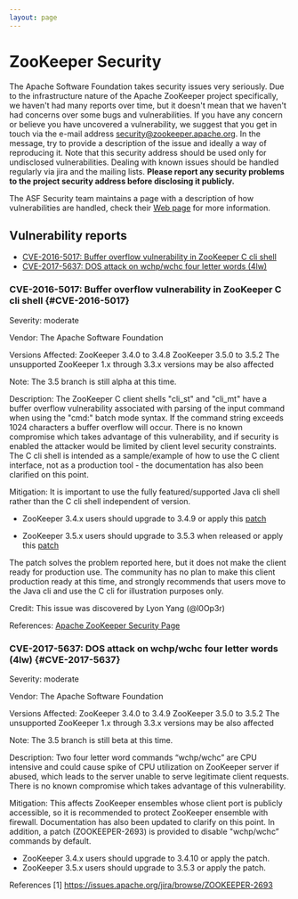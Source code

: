 ```yaml
---
layout: page
---
```

# ZooKeeper Security

The Apache Software Foundation takes security issues very seriously. Due to the infrastructure nature of the Apache ZooKeeper project specifically, we haven't had many reports over time, but it doesn't mean that we haven't had concerns over some bugs and vulnerabilities. If you have any concern or believe you have uncovered a vulnerability, we suggest that you get in touch via the e-mail address <a href="mailto:security@zookeeper.apache.org?Subject=[SECURITY] My security issue" target="_top">security@zookeeper.apache.org</a>. In the message, try to provide a description of the issue and ideally a way of reproducing it. Note that this security address should be used only for undisclosed vulnerabilities. Dealing with known issues should be handled regularly via jira and the mailing lists. **Please report any security problems to the project security address before disclosing it publicly.**  

The ASF Security team maintains a page with a description of how vulnerabilities are handled, check their <a href="http://www.apache.org/security/">Web page</a> for more information.

## Vulnerability reports

* [CVE-2016-5017: Buffer overflow vulnerability in ZooKeeper C cli shell](#CVE-2016-5017)
* [CVE-2017-5637: DOS attack on wchp/wchc four letter words (4lw)](#CVE-2017-5637)


### CVE-2016-5017: Buffer overflow vulnerability in ZooKeeper C cli shell {#CVE-2016-5017}

Severity: moderate

Vendor:
The Apache Software Foundation

Versions Affected:
ZooKeeper 3.4.0 to 3.4.8
ZooKeeper 3.5.0 to 3.5.2
The unsupported ZooKeeper 1.x through 3.3.x versions may be also affected

Note: The 3.5 branch is still alpha at this time.

Description:
The ZooKeeper C client shells "cli_st" and "cli_mt" have a buffer
overflow vulnerability associated with parsing of the input command
when using the "cmd:<cmd>" batch mode syntax. If the command string
exceeds 1024 characters a buffer overflow will occur. There is no
known compromise which takes advantage of this vulnerability, and if
security is enabled the attacker would be limited by client level
security constraints. The C cli shell is intended as a sample/example
of how to use the C client interface, not as a production tool - the
documentation has also been clarified on this point.

Mitigation:
It is important to use the fully featured/supported Java cli shell rather
than the C cli shell independent of version.

- ZooKeeper 3.4.x users should upgrade to 3.4.9 or apply this [patch](https://git-wip-us.apache.org/repos/asf?p=zookeeper.git;a=commitdiff;h=27ecf981a15554dc8e64a28630af7a5c9e2bdf4f)

- ZooKeeper 3.5.x users should upgrade to 3.5.3 when released or apply
this [patch](https://git-wip-us.apache.org/repos/asf?p=zookeeper.git;a=commitdiff;h=f09154d6648eeb4ec5e1ac8a2bacbd2f8c87c14a)

The patch solves the problem reported here, but it does not make the
client ready for production use. The community has no plan to make
this client production ready at this time, and strongly recommends that
users move to the Java cli and use the C cli for illustration purposes only.


Credit:
This issue was discovered by Lyon Yang (@l0Op3r)

References:
[Apache ZooKeeper Security Page](https://zookeeper.apache.org/security.html)


### CVE-2017-5637: DOS attack on wchp/wchc four letter words (4lw) {#CVE-2017-5637}

Severity: moderate

Vendor:
The Apache Software Foundation

Versions Affected:
ZooKeeper 3.4.0 to 3.4.9
ZooKeeper 3.5.0 to 3.5.2
The unsupported ZooKeeper 1.x through 3.3.x versions may be also affected

Note: The 3.5 branch is still beta at this time.

Description:
Two four letter word commands “wchp/wchc” are CPU intensive and could cause spike of CPU utilization on ZooKeeper server if abused,
which leads to the server unable to serve legitimate client requests. There is no known compromise which takes advantage of this vulnerability.

Mitigation:
This affects ZooKeeper ensembles whose client port is publicly accessible, so it is recommended to protect ZooKeeper ensemble with firewall.
Documentation has also been updated to clarify on this point. In addition, a patch (ZOOKEEPER-2693) is provided to disable "wchp/wchc” commands
by default.
- ZooKeeper 3.4.x users should upgrade to 3.4.10 or apply the patch.
- ZooKeeper 3.5.x users should upgrade to 3.5.3 or apply the patch.

References
[1] https://issues.apache.org/jira/browse/ZOOKEEPER-2693


